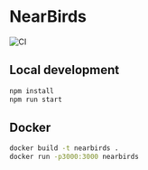 # NearBirds

![CI](https://github.com/desmigor/NearBird/actions/workflows/ci.yaml/badge.svg)

## Local development

```bash
npm install
npm run start
```

## Docker

```bash
docker build -t nearbirds .
docker run -p3000:3000 nearbirds
```
